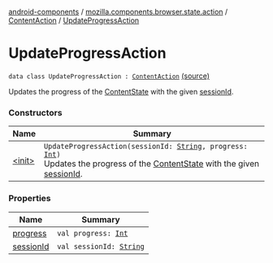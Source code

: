 [android-components](../../../index.md) / [mozilla.components.browser.state.action](../../index.md) / [ContentAction](../index.md) / [UpdateProgressAction](./index.md)

# UpdateProgressAction

`data class UpdateProgressAction : `[`ContentAction`](../index.md) [(source)](https://github.com/mozilla-mobile/android-components/blob/master/components/browser/state/src/main/java/mozilla/components/browser/state/action/BrowserAction.kt#L136)

Updates the progress of the [ContentState](../../../mozilla.components.browser.state.state/-content-state/index.md) with the given [sessionId](session-id.md).

### Constructors

| Name | Summary |
|---|---|
| [&lt;init&gt;](-init-.md) | `UpdateProgressAction(sessionId: `[`String`](https://kotlinlang.org/api/latest/jvm/stdlib/kotlin/-string/index.html)`, progress: `[`Int`](https://kotlinlang.org/api/latest/jvm/stdlib/kotlin/-int/index.html)`)`<br>Updates the progress of the [ContentState](../../../mozilla.components.browser.state.state/-content-state/index.md) with the given [sessionId](session-id.md). |

### Properties

| Name | Summary |
|---|---|
| [progress](progress.md) | `val progress: `[`Int`](https://kotlinlang.org/api/latest/jvm/stdlib/kotlin/-int/index.html) |
| [sessionId](session-id.md) | `val sessionId: `[`String`](https://kotlinlang.org/api/latest/jvm/stdlib/kotlin/-string/index.html) |
